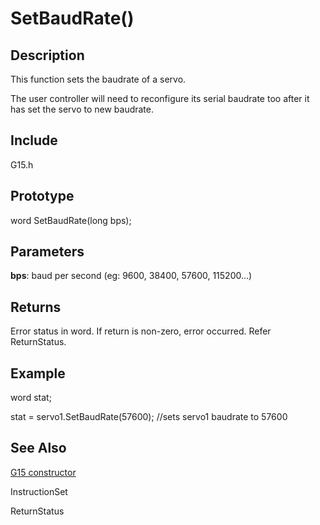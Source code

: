 # SetBaudRate() #

## Description ##
This function sets the baudrate of a servo.

The user controller will need to reconfigure its serial baudrate too after it has set the servo to new baudrate.

## Include ##
G15.h

## Prototype ##
word SetBaudRate(long bps);

## Parameters ##
**bps**: baud per second (eg: 9600, 38400, 57600, 115200...)

## Returns ##
Error status in word. If return is non-zero, error occurred. Refer ReturnStatus.

## Example ##
word stat;

stat = servo1.SetBaudRate(57600);  //sets servo1 baudrate to 57600

## See Also ##
[G15 constructor](http://code.google.com/p/cytron-g15-shield/wiki/G15)

InstructionSet

ReturnStatus